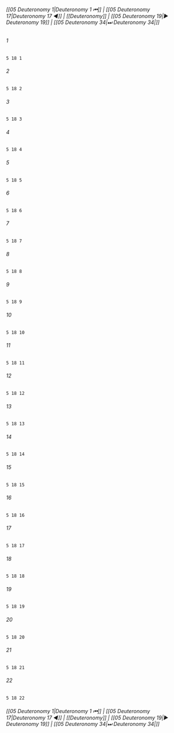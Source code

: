 
###### [[05 Deuteronomy 1|Deuteronomy 1 ⏮]] | [[05 Deuteronomy 17|Deuteronomy 17 ◀]] | [[Deuteronomy]] | [[05 Deuteronomy 19|▶ Deuteronomy 19]] | [[05 Deuteronomy 34|⏭ Deuteronomy 34|]]

###### 1
``` verse
5 18 1 
```
###### 2
``` verse
5 18 2 
```
###### 3
``` verse
5 18 3 
```
###### 4
``` verse
5 18 4 
```
###### 5
``` verse
5 18 5 
```
###### 6
``` verse
5 18 6 
```
###### 7
``` verse
5 18 7 
```
###### 8
``` verse
5 18 8 
```
###### 9
``` verse
5 18 9 
```
###### 10
``` verse
5 18 10 
```
###### 11
``` verse
5 18 11 
```
###### 12
``` verse
5 18 12 
```
###### 13
``` verse
5 18 13 
```
###### 14
``` verse
5 18 14 
```
###### 15
``` verse
5 18 15 
```
###### 16
``` verse
5 18 16 
```
###### 17
``` verse
5 18 17 
```
###### 18
``` verse
5 18 18 
```
###### 19
``` verse
5 18 19 
```
###### 20
``` verse
5 18 20 
```
###### 21
``` verse
5 18 21 
```
###### 22
``` verse
5 18 22 
```

###### [[05 Deuteronomy 1|Deuteronomy 1 ⏮]] | [[05 Deuteronomy 17|Deuteronomy 17 ◀]] | [[Deuteronomy]] | [[05 Deuteronomy 19|▶ Deuteronomy 19]] | [[05 Deuteronomy 34|⏭ Deuteronomy 34|]]

